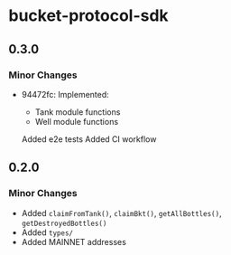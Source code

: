 # bucket-protocol-sdk

## 0.3.0

### Minor Changes

- 94472fc: Implemented:

  - Tank module functions
  - Well module functions

  Added e2e tests
  Added CI workflow

## 0.2.0

### Minor Changes

- Added `claimFromTank()`, `claimBkt()`, `getAllBottles()`, `getDestroyedBottles()`
- Added `types/`
- Added MAINNET addresses
